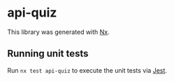 # api-quiz

This library was generated with [Nx](https://nx.dev).

## Running unit tests

Run `nx test api-quiz` to execute the unit tests via [Jest](https://jestjs.io).
